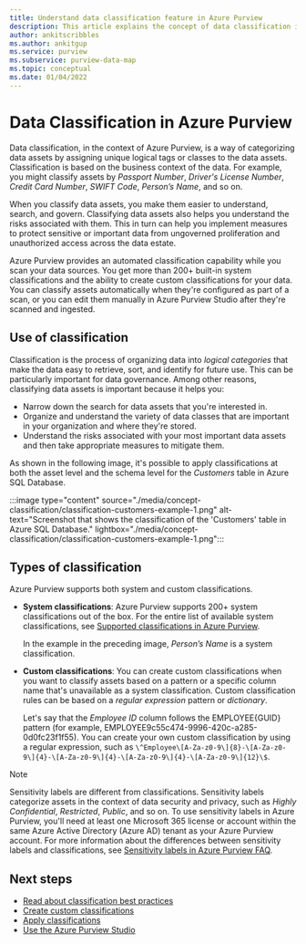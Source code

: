 ```yaml
---
title: Understand data classification feature in Azure Purview
description: This article explains the concept of data classification in Azure Purview.
author: ankitscribbles
ms.author: ankitgup
ms.service: purview
ms.subservice: purview-data-map
ms.topic: conceptual
ms.date: 01/04/2022
---
```


# Data Classification in Azure Purview

Data classification, in the context of Azure Purview, is a way of categorizing data assets by assigning unique logical tags or classes to the data assets. Classification is based on the business context of the data. For example, you might classify assets by *Passport Number*, *Driver's License Number*, *Credit Card Number*, *SWIFT Code*, *Person’s Name*, and so on.

When you classify data assets, you make them easier to understand, search, and govern. Classifying data assets also helps you understand the risks associated with them. This in turn can help you implement measures to protect sensitive or important data from ungoverned proliferation and unauthorized access across the data estate.

Azure Purview provides an automated classification capability while you scan your data sources. You get more than 200+ built-in system classifications and the ability to create custom classifications for your data. You can classify assets automatically when they're configured as part of a scan, or you can edit them manually in Azure Purview Studio after they're scanned and ingested.  

## Use of classification

Classification is the process of organizing data into *logical categories* that make the data easy to retrieve, sort, and identify for future use. This can be particularly important for data governance. Among other reasons, classifying data assets is important because it helps you:

* Narrow down the search for data assets that you're interested in.
* Organize and understand the variety of data classes that are important in your organization and where they're stored.
* Understand the risks associated with your most important data assets and then take appropriate measures to mitigate them.

As shown in the following image, it's possible to apply classifications at both the asset level and the schema level for the *Customers* table in Azure SQL Database.

:::image type="content" source="./media/concept-classification/classification-customers-example-1.png" alt-text="Screenshot that shows the classification of the 'Customers' table in Azure SQL Database." lightbox="./media/concept-classification/classification-customers-example-1.png":::

## Types of classification

Azure Purview supports both system and custom classifications.

* **System classifications**: Azure Purview supports 200+ system classifications out of the box. For the entire list of available system classifications, see [Supported classifications in Azure Purview](./supported-classifications.md).

   In the example in the preceding image, *Person’s Name* is a system classification.

* **Custom classifications**: You can create custom classifications when you want to classify assets based on a pattern or a specific column name that's unavailable as a system classification.
Custom classification rules can be based on a *regular expression* pattern or *dictionary*.

   Let's say that the *Employee ID* column follows the EMPLOYEE{GUID} pattern (for example, EMPLOYEE9c55c474-9996-420c-a285-0d0fc23f1f55). You can create your own custom classification by using a regular expression, such as `\^Employee\[A-Za-z0-9\]{8}-\[A-Za-z0-9\]{4}-\[A-Za-z0-9\]{4}-\[A-Za-z0-9\]{4}-\[A-Za-z0-9\]{12}\$`.

> [!NOTE]
> Sensitivity labels are different from classifications. Sensitivity labels categorize assets in the context of data security and privacy, such as *Highly Confidential*, *Restricted*, *Public*, and so on. To use sensitivity labels in Azure Purview, you'll need at least one Microsoft 365 license or account within the same Azure Active Directory (Azure AD) tenant as your Azure Purview account. For more information about the differences between sensitivity labels and classifications, see [Sensitivity labels in Azure Purview FAQ](sensitivity-labels-frequently-asked-questions.yml#what-is-the-difference-between-classifications-and-sensitivity-labels-in-azure-purview).

## Next steps

* [Read about classification best practices](concept-best-practices-classification.md)
* [Create custom classifications](create-a-custom-classification-and-classification-rule.md)
* [Apply classifications](apply-classifications.md)
* [Use the Azure Purview Studio](use-purview-studio.md)